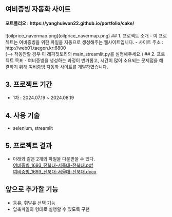 <h2>여비증빙 자동화 사이트</h2>

<h4>포트폴리오 : https://yanghuiwon22.github.io/portfolio/cake/ </h4>
![oilprice_navermap.png](oilprice_navermap.png)
## 1. 프로젝트 소개
- 이 프로젝트는 여비증빙을 위한 파일을 자동으로 생성해주는 웹사이트입니다.
- 사이트 주소 : http://web01.taegon.kr:6800<br>
  (--> 작동안할 경우 이 레파짓토리의 main_streamlit.py를 실행해주세요.)
## 2. 프로젝트 목표
- 여비증빙을 생성하는 과정이 번거롭고, 시간이 많이 소요되는 문제점을 해결하기 위해 여비증빙 자동화 사이트를 개발하였습니다.

## 3. 프로젝트 기간
- 1차 : 2024.07.19 ~ 2024.08.19

## 4. 사용 기술
- selenium, streamlit

## 5. 프로젝트 결과
- 아래와 같은 2개의 파일을 다운받을 수 있다. <br>
[여비증빙_1693_전북대-서울대-전북대.pdf](..%2F..%2FUsers%2Fuser%2FDownloads%2F%BF%A9%BA%F1%C1%F5%BA%F9_1693_%C0%FC%BA%CF%B4%EB-%BC%AD%BF%EF%B4%EB-%C0%FC%BA%CF%B4%EB.pdf) <br>
[여비증빙_1693_전북대-서울대-전북대.docx](..%2F..%2FUsers%2Fuser%2FDownloads%2F%BF%A9%BA%F1%C1%F5%BA%F9_1693_%C0%FC%BA%CF%B4%EB-%BC%AD%BF%EF%B4%EB-%C0%FC%BA%CF%B4%EB.docx)


## 앞으로 추가할 기능
- 등유, 휘발유 선택 기능
- 압축파일의 형태로 실행할 수 있도록 구현
